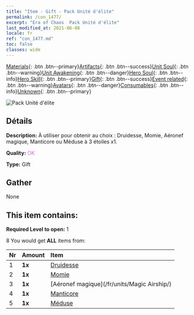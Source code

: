 ```yaml
---
title: "Item - Gift - Pack Unité d'élite"
permalink: /con_1477/
excerpt: "Era of Chaos  Pack Unité d'élite"
last_modified_at: 2021-06-08
locale: fr
ref: "con_1477.md"
toc: false
classes: wide
---
```

 [Materials](/ItemsFR/){: .btn .btn--primary}[Artifacts](/ItemsFR/Artifacts/){: .btn .btn--success}[Unit Soul](/ItemsFR/UnitSoul/){: .btn .btn--warning}[Unit Awakening](/ItemsFR/UnitAwakening/){: .btn .btn--danger}[Hero Soul](/ItemsFR/HeroSoul/){: .btn .btn--info}[Hero Skill](/ItemsFR/HeroSkill/){: .btn .btn--primary}[Gift](/ItemsFR/Gift/){: .btn .btn--success}[Event related](/ItemsFR/Events/){: .btn .btn--warning}[Avatars](/ItemsFR/Avatars/){: .btn .btn--danger}[Consumables](/ItemsFR/Consumables/){: .btn .btn--info}[Unknown](/ItemsFR/Unknown/){: .btn .btn--primary}

 ![Pack Unité d'élite](/images/t/i_907055.png)

## Détails
 **Description:** À utiliser pour obtenir au choix : Druidesse, Momie, Aéronef magique, Manticore ou Méduse à 3 étoiles x1.

 **Quality:** <span style="color: #DA70D6">OK</span>

 **Type:** Gift

## Gather

  None

## This item contains:

 **Required Level to open:** 1

 8 You would get **ALL** items  from:

  | Nr | Amount |     Item    |
  |:---|:-------|:------------|
  | 1 |  **1x** | [Druidesse](/fr/units/Druid/) |  | 
  | 2 |  **1x** | [Momie](/fr/units/Mummy/) |  | 
  | 3 |  **1x** | [Aéronef magique](/fr/units/Magic Airship/) |  | 
  | 4 |  **1x** | [Manticore](/fr/units/Manticore/) |  | 
  | 5 |  **1x** | [Méduse](/fr/units/Medusa/) |  | 
